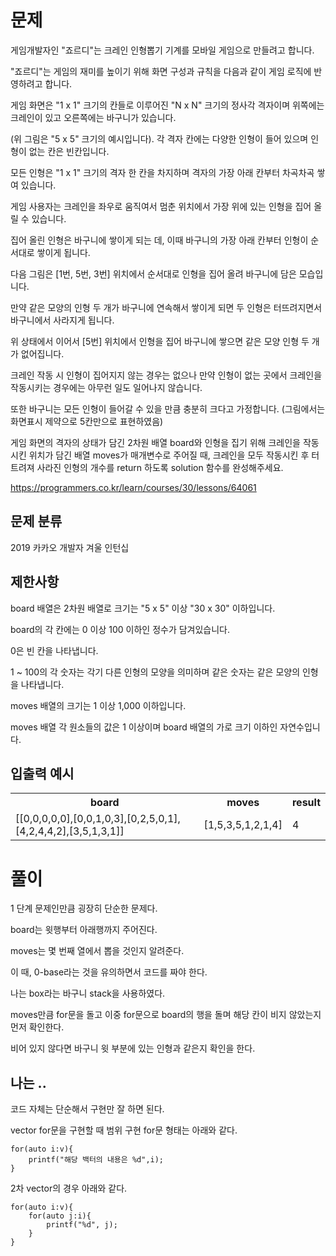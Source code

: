 # 문제

게임개발자인 "죠르디"는 크레인 인형뽑기 기계를 모바일 게임으로 만들려고 합니다.

"죠르디"는 게임의 재미를 높이기 위해 화면 구성과 규칙을 다음과 같이 게임 로직에 반영하려고 합니다.

게임 화면은 "1 x 1" 크기의 칸들로 이루어진 "N x N" 크기의 정사각 격자이며 위쪽에는 크레인이 있고 오른쪽에는 바구니가 있습니다.

(위 그림은 "5 x 5" 크기의 예시입니다). 각 격자 칸에는 다양한 인형이 들어 있으며 인형이 없는 칸은 빈칸입니다. 

모든 인형은 "1 x 1" 크기의 격자 한 칸을 차지하며 격자의 가장 아래 칸부터 차곡차곡 쌓여 있습니다. 

게임 사용자는 크레인을 좌우로 움직여서 멈춘 위치에서 가장 위에 있는 인형을 집어 올릴 수 있습니다. 

집어 올린 인형은 바구니에 쌓이게 되는 데, 이때 바구니의 가장 아래 칸부터 인형이 순서대로 쌓이게 됩니다. 

다음 그림은 [1번, 5번, 3번] 위치에서 순서대로 인형을 집어 올려 바구니에 담은 모습입니다.

만약 같은 모양의 인형 두 개가 바구니에 연속해서 쌓이게 되면 두 인형은 터뜨려지면서 바구니에서 사라지게 됩니다. 

위 상태에서 이어서 [5번] 위치에서 인형을 집어 바구니에 쌓으면 같은 모양 인형 두 개가 없어집니다.

크레인 작동 시 인형이 집어지지 않는 경우는 없으나 만약 인형이 없는 곳에서 크레인을 작동시키는 경우에는 아무런 일도 일어나지 않습니다. 

또한 바구니는 모든 인형이 들어갈 수 있을 만큼 충분히 크다고 가정합니다. (그림에서는 화면표시 제약으로 5칸만으로 표현하였음)

게임 화면의 격자의 상태가 담긴 2차원 배열 board와 인형을 집기 위해 크레인을 작동시킨 위치가 담긴 배열 moves가 매개변수로 주어질 때, 크레인을 모두 작동시킨 후 터트려져 사라진 인형의 개수를 return 하도록 solution 함수를 완성해주세요.

https://programmers.co.kr/learn/courses/30/lessons/64061

## 문제 분류

2019 카카오 개발자 겨울 인턴십

## 제한사항

board 배열은 2차원 배열로 크기는 "5 x 5" 이상 "30 x 30" 이하입니다.

board의 각 칸에는 0 이상 100 이하인 정수가 담겨있습니다.

0은 빈 칸을 나타냅니다.

1 ~ 100의 각 숫자는 각기 다른 인형의 모양을 의미하며 같은 숫자는 같은 모양의 인형을 나타냅니다.

moves 배열의 크기는 1 이상 1,000 이하입니다.

moves 배열 각 원소들의 값은 1 이상이며 board 배열의 가로 크기 이하인 자연수입니다.

## 입출력 예시

<table>
  <tr>
    <th>board</th>
    <th>moves</th>
    <th>result</th>
  </tr>
  <tr>
    <td>[[0,0,0,0,0],[0,0,1,0,3],[0,2,5,0,1],[4,2,4,4,2],[3,5,1,3,1]]</td>
    <td>[1,5,3,5,1,2,1,4]</td>
    <td>4</td>
  </tr>
</table>

# 풀이

1 단계 문제인만큼 굉장히 단순한 문제다.

board는 윗행부터 아래행까지 주어진다.

moves는 몇 번째 열에서 뽑을 것인지 알려준다.

이 때, 0-base라는 것을 유의하면서 코드를 짜야 한다.

나는 box라는 바구니 stack을 사용하였다.

moves만큼 for문을 돌고 이중 for문으로 board의 행을 돌며 해당 칸이 비지 않았는지 먼저 확인한다.

비어 있지 않다면 바구니 윗 부분에 있는 인형과 같은지 확인을 한다.

## 나는 ..

코드 자체는 단순해서 구현만 잘 하면 된다.

vector for문을 구현할 때 범위 구현 for문 형태는 아래와 같다.

```
for(auto i:v){
    printf("해당 백터의 내용은 %d",i);
}
```

2차 vector의 경우 아래와 같다.

```
for(auto i:v){
    for(auto j:i){
        printf("%d", j);
    }
}
```

